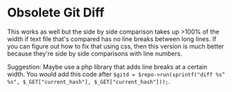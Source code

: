 Obsolete Git Diff
===

This works as well but the side by side comparison takes up >100% of the width if text file that's compared has no line breaks between long lines. If you can figure out how to fix that using css, then this version is much better because they're side by side comparisons with line numbers.

Suggestion:  Maybe use a php library that adds line breaks at a certain width. You would add this code after `$gitd = $repo->run(sprintf("diff %s^ %s", $_GET["current_hash"], $_GET["current_hash"]));`.